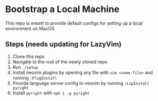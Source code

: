 # Bootstrap a Local Machine

This repo is meant to provide default configs for setting up a local environment on MacOS.

## Steps (needs updating for LazyVim)

1. Clone this repo
1. Navigate to the root of the newly cloned repo
1. Run `./setup`
1. Install neovim plugins by opening any file with `vim <some-file>` and running `:PlugInstall`
1. Provide language server config to neovim by running `:LspInstall pyright`
1. Install `pyright` with `npm i -g pyright`

